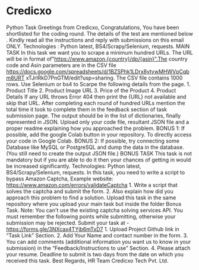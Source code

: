 # Credicxo
Python Task Greetings from Credicxo, Congratulations, You have been shortlisted for the coding round. The details of the test are mentioned below . Kindly read all the instructions and reply with submissions on this email ONLY. Technologies : Python latest, BS4/Scrapy/Selenium, requests. MAIN TASK In this task we want you to scrape a minimum hundred URLs. The URL will be in format of"https://www.amazon.{country}/dp/{asin}".The country code and Asin parameters are in the CSV file https://docs.google.com/spreadsheets/d/1BZSPhk1LDrx8ytywMHWVpCqbm8URT xTJrIRkD7PnGTM/edit?usp=sharing. The CSV file contains 1000 rows. Use Selenium or bs4 to Scarpe the following details from the page. 1. Product Title 2. Product Image URL 3. Price of the Product 4. Product Details If any URL throws Error 404 then print the {URL} not available and skip that URL. After completing each round of hundred URLs mention the total time it took to complete them in the feedback section of task submission page. The output should be in the list of dictionaries, finally represented in JSON. Upload only your code file, resultant JSON file and a proper readme explaining how you approached the problem. BONUS 1: If possible, add the google Colab button in your repository. To directly access your code in Google Colab. BONUS 2: If possible, try connecting some Database like MySQL or PostgreSQL and dump the data in the database. (You still need to create the output JSON file.) BONUS TASK This task is not mandatory but if you are able to do it then your chances of getting in would be increased significantly. Technologies: Python latest, BS4/Scrapy/Selenium, requests. In this task, you need to write a script to bypass Amazon Captcha, Example website: https://www.amazon.com/errors/validateCaptcha 1. Write a script that solves the captcha and submit the form. 2. Also explain how did you approach this problem to find a solution. Upload this task in the same repository where you upload your main task but inside the folder Bonus Task. Note: You can't use the existing captcha solving services API. You must remember the following points while submitting, otherwise your submission may be rejected. Submit your task at - https://forms.gle/3NXcax4TYjb6mTxD7 1. Upload Project Github link in “Task Link” Section. 2. Add Your Name and contact number in the form. 3. You can add comments (additional information you want us to know in your submission) in the “Feedback/Instructions to use” Section. 4. Please attach your resume. Deadline to submit is two days from the date on which you received this task. Best Regards, HR Team Credicxo Tech Pvt. Ltd.
